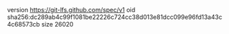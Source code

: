 version https://git-lfs.github.com/spec/v1
oid sha256:dc289ab4c99f1081be22226c724cc38d013e81dcc099e96fd13a43c4c68573cb
size 26020
